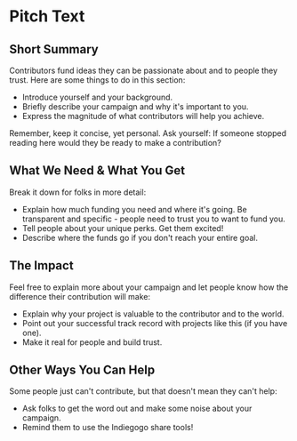 # Pitch Text

## Short Summary

Contributors fund ideas they can be passionate about and to people they trust.
Here are some things to do in this section:

- Introduce yourself and your background.
- Briefly describe your campaign and why it's important to you.
- Express the magnitude of what contributors will help you achieve.

Remember, keep it concise, yet personal.
Ask yourself:
If someone stopped reading here would they be ready to make a contribution?


## What We Need & What You Get

Break it down for folks in more detail:

- Explain how much funding you need and where it's going.
    Be transparent and specific - people need to trust you to want to fund you.
- Tell people about your unique perks. Get them excited!
- Describe where the funds go if you don't reach your entire goal.


## The Impact

Feel free to explain more about your campaign and let people know how
the difference their contribution will make:

- Explain why your project is valuable to the contributor and to the world.
- Point out your successful track record with projects like this
    (if you have one).
- Make it real for people and build trust.


## Other Ways You Can Help

Some people just can't contribute,
but that doesn't mean they can't help:

- Ask folks to get the word out and make some noise about your campaign.
- Remind them to use the Indiegogo share tools!
